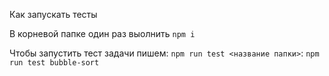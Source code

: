 Как запускать тесты

В корневой папке один раз выолнить `npm i`

Чтобы запустить тест задачи пишем: `npm run test <название папки>`:
`npm run test bubble-sort`
